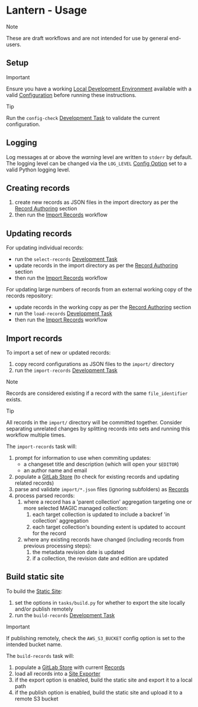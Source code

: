 # Lantern - Usage

> [!NOTE]
> These are draft workflows and are not intended for use by general end-users.

## Setup

> [!IMPORTANT]
> Ensure you have a working [Local Development Environment](/docs/dev.md#local-development-environment) available with
> a valid [Configuration](/docs/config.md#config-options) before running these instructions.

> [!TIP]
> Run the `config-check` [Development Task](/docs/dev.md#development-tasks) to validate the current configuration.

## Logging

Log messages at or above the *warning* level are written to `stderr` by default. The logging level can be changed via
the `LOG_LEVEL` [Config Option](/docs/config.md#config-options) set to a valid Python logging level.

## Creating records

1. create new records as JSON files in the import directory as per the
   [Record Authoring](/docs/data-model.md#record-authoring) section
2. then run the [Import Records](#import-records) workflow

## Updating records

For updating individual records:

- run the `select-records` [Development Task](/docs/dev.md#development-tasks)
- update records in the import directory as per the [Record Authoring](/docs/data-model.md#record-authoring) section
- then run the [Import Records](#import-records) workflow

For updating large numbers of records from an external working copy of the records repository:

- update records in the working copy as per the [Record Authoring](/docs/data-model.md#record-authoring) section
- run the `load-records` [Development Task](/docs/dev.md#development-tasks)
- then run the [Import Records](#import-records) workflow

## Import records

To import a set of new or updated records:

1. copy record configurations as JSON files to the `import/` directory
1. run the `import-records` [Development Task](/docs/dev.md#development-tasks)

> [!NOTE]
> Records are considered existing if a record with the same `file_identifier` exists.

> [!TIP]
> All records in the `import/` directory will be committed together. Consider separating unrelated changes by splitting
> records into sets and running this workflow multiple times.

The `import-records` task will:

1. prompt for information to use when commiting updates:
    - a changeset title and description (which will open your `$EDITOR`)
    - an author name and email
1. populate a [GitLab Store](/docs/stores.md#gitlab-store) (to check for existing records and updating related records)
1. parse and validate `import/*.json` files (ignoring subfolders) as [Records](/docs/data-model.md#records)
1. process parsed records:
   1. where a record has a 'parent collection' aggregation targeting one or more selected MAGIC managed collection:
      1. each target collection is updated to include a backref 'in collection' aggregation
      1. each target collection's bounding extent is updated to account for the record
   1. where any existing records have changed (including records from previous processing steps):
      1. the metadata revision date is updated
      1. if a collection, the revision date and edition are updated

## Build static site

To build the [Static Site](/docs/site.md):

1. set the options in `tasks/build.py` for whether to export the site locally and/or publish remotely
1. run the `build-records` [Development Task](/docs/dev.md#development-tasks)

> [!IMPORTANT]
> If publishing remotely, check the `AWS_S3_BUCKET` config option is set to the intended bucket name.

The `build-records` task will:

1. populate a [GitLab Store](/docs/stores.md#gitlab-store) with current [Records](/docs/data-model.md#records)
1. load all records into a [Site Exporter](/docs/exporters.md#site-exporter)
1. if the export option is enabled, build the static site and export it to a local path
1. if the publish option is enabled, build the static site and upload it to a remote S3 bucket
